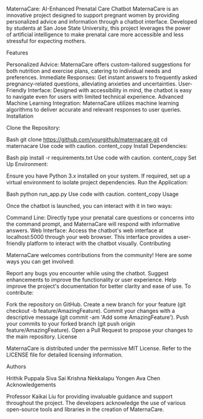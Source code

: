MaternaCare: AI-Enhanced Prenatal Care Chatbot
MaternaCare is an innovative project designed to support pregnant women by providing personalized advice and information through a chatbot interface. Developed by students at San Jose State University, this project leverages the power of artificial intelligence to make prenatal care more accessible and less stressful for expecting mothers.

Features

Personalized Advice: MaternaCare offers custom-tailored suggestions for both nutrition and exercise plans, catering to individual needs and preferences.
Immediate Responses: Get instant answers to frequently asked pregnancy-related questions, alleviating anxieties and uncertainties.
User-Friendly Interface: Designed with accessibility in mind, the chatbot is easy to navigate even for users with limited technical experience.
Advanced Machine Learning Integration: MaternaCare utilizes machine learning algorithms to deliver accurate and relevant responses to user queries.
Installation

Clone the Repository:

Bash
git clone https://github.com/yourgithub/maternacare.git
cd maternacare
Use code with caution.
content_copy
Install Dependencies:

Bash
pip install -r requirements.txt
Use code with caution.
content_copy
Set Up Environment:

Ensure you have Python 3.x installed on your system.
If required, set up a virtual environment to isolate project dependencies.
Run the Application:

Bash
python run_app.py
Use code with caution.
content_copy
Usage

Once the chatbot is launched, you can interact with it in two ways:

Command Line: Directly type your prenatal care questions or concerns into the command prompt, and MaternaCare will respond with informative answers.
Web Interface: Access the chatbot's web interface at localhost:5000 through your web browser. This interface provides a user-friendly platform to interact with the chatbot visually.
Contributing

MaternaCare welcomes contributions from the community! Here are some ways you can get involved:

Report any bugs you encounter while using the chatbot.
Suggest enhancements to improve the functionality or user experience.
Help improve the project's documentation for better clarity and ease of use.
To contribute:

Fork the repository on GitHub.
Create a new branch for your feature (git checkout -b feature/AmazingFeature).
Commit your changes with a descriptive message (git commit -am 'Add some AmazingFeature').
Push your commits to your forked branch (git push origin feature/AmazingFeature).
Open a Pull Request to propose your changes to the main repository.
License

MaternaCare is distributed under the permissive MIT License. Refer to the LICENSE file for detailed licensing information.

Authors

Hrithik Puppala
Siva Sai Krishna Nekkalapu
Yongen Ava Chen
Acknowledgements

Professor Kaikai Liu for providing invaluable guidance and support throughout the project.
The developers acknowledge the use of various open-source tools and libraries in the creation of MaternaCare.
